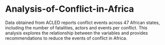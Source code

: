 # Analysis-of-Conflict-in-Africa
Data obtained from ACLED reports conflict events across 47 African states, including the number of fatalities, actors and events per conflict. This analysis explores the relationship between the variables and provides recommendations to reduce the events of conflict in Africa.
